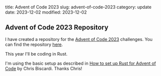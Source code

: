 title: Advent of Code 2023
slug: advent-of-code-2023
category: update
date: 2023-12-02
modified: 2023-12-02

## Advent of Code 2023 Repository

I have created a repository for the [Advent of Code 2023](https://adventofcode.com/2023/) challenges. You can find the repository [here](https://github.com/jac18281828/advent-of-code-2023).

This year I'll be coding in Rust.

I'm using the basic setup as described in [How to set up Rust for Advent of Code](https://www.youtube.com/watch?app=desktop&v=fEQv-cqzbPg) by Chris Biscardi.  Thanks Chris!


